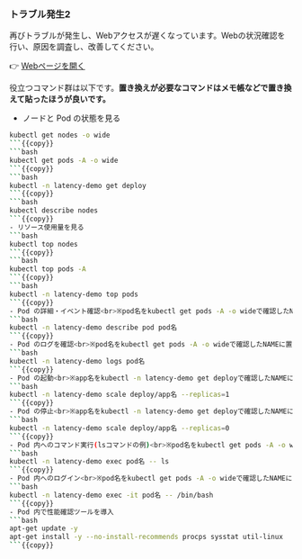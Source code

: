### トラブル発生2
再びトラブルが発生し、Webアクセスが遅くなっています。Webの状況確認を行い、原因を調査し、改善してください。

👉 [Webページを開く]({{TRAFFIC_HOST1_30081}})

役立つコマンド群は以下です。**置き換えが必要なコマンドはメモ帳などで置き換えて貼ったほうが良いです。**

- ノードと Pod の状態を見る
```bash
kubectl get nodes -o wide
```{{copy}}
```bash
kubectl get pods -A -o wide
```{{copy}}
```bash
kubectl -n latency-demo get deploy
```{{copy}}
```bash
kubectl describe nodes
```{{copy}}
- リソース使用量を見る
```bash
kubectl top nodes
```{{copy}}
```bash
kubectl top pods -A
```{{copy}}
```bash
kubectl -n latency-demo top pods
```{{copy}}
- Pod の詳細・イベント確認<br>※pod名をkubectl get pods -A -o wideで確認したNAMEに置き換え
```bash
kubectl -n latency-demo describe pod pod名
```{{copy}}
- Pod のログを確認<br>※pod名をkubectl get pods -A -o wideで確認したNAMEに置き換え
```bash
kubectl -n latency-demo logs pod名
```{{copy}}
- Pod の起動<br>※app名をkubectl -n latency-demo get deployで確認したNAMEに置き換え
```bash
kubectl -n latency-demo scale deploy/app名 --replicas=1
```{{copy}}
- Pod の停止<br>※app名をkubectl -n latency-demo get deployで確認したNAMEに置き換え
```bash
kubectl -n latency-demo scale deploy/app名 --replicas=0
```{{copy}}
- Pod 内へのコマンド実行(lsコマンドの例)<br>※pod名をkubectl get pods -A -o wideで確認したNAMEに置き換え
```bash
kubectl -n latency-demo exec pod名 -- ls
```{{copy}}
- Pod 内へのログイン<br>※pod名をkubectl get pods -A -o wideで確認したNAMEに置き換え
```bash
kubectl -n latency-demo exec -it pod名 -- /bin/bash
```{{copy}}
- Pod 内で性能確認ツールを導入
```bash
apt-get update -y
apt-get install -y --no-install-recommends procps sysstat util-linux
```{{copy}}